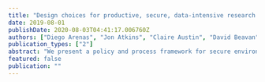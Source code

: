 ```yaml
---
title: "Design choices for productive, secure, data-intensive research at scale in the cloud"
date: 2019-08-01
publishDate: 2020-08-03T04:41:17.006760Z
authors: ["Diego Arenas", "Jon Atkins", "Claire Austin", "David Beavan", "Alvaro Cabrejas Egea", "Steven Carlysle-Davies", "Ian Carter", "Rob Clarke", "James Cunningham", "Tom Doel", "Oliver Forrest", "Evelina Gabasova", "James Geddes", "James Hetherington", "Radka Jersakova", "Franz Kiraly", "Catherine Lawrence", "Jules Manser", "Martin T O'Reilly", "James Robinson", "Helen Sherwood-Taylor", "Serena Tierney", "Catalina A Vallejos", "Sebastian Vollmer", "Kirstie Whitaker"]
publication_types: ["2"]
abstract: "We present a policy and process framework for secure environments for productive data science research projects at scale, by combining prevailing data security threat and risk profiles into five sensitivity tiers, and, at each tier, specifying recommended policies for data classification, data ingress, software ingress, data egress, user access, user device control, and analysis environments. By presenting design patterns for security choices for each tier, and using software defined infrastructure so that a different, independent, secure research environment can be instantiated for each project appropriate to its classification, we hope to maximise researcher productivity and minimise risk, allowing research organisations to operate with confidence."
featured: false
publication: ""
---
```


